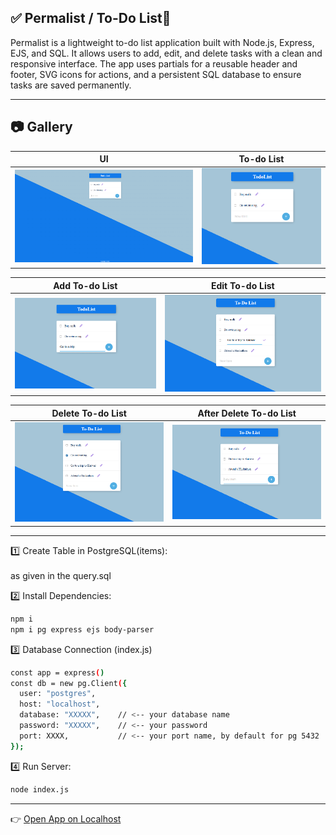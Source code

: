 ✅ Permalist / To-Do List📝
---

Permalist is a lightweight to-do list application built with Node.js, Express, EJS, and SQL. It allows users to add, edit, and delete tasks with a clean and responsive interface. The app uses partials for a reusable header and footer, SVG icons for actions, and a persistent SQL database to ensure tasks are saved permanently.

---
## 📷 Gallery

| UI | To-do List|
|--------|--------|
| ![tdl1](./imgg/tdl1.png) | ![tdl2](./imgg/tdl2.png) |

| Add To-do List| Edit To-do List|
|--------|--------|
| ![tdl3](./imgg/tdl3.png) | ![tdl4](./imgg/tdl4.png) |

| Delete To-do List| After Delete To-do List|
|--------|--------|
| ![tdl5](./imgg/tdl5.png) | ![tdl6](./imgg/tdl6.png) |
---

 1️⃣ Create Table in PostgreSQL(items):
 <br><br>
as given in the query.sql
 <br>
 
2️⃣ Install Dependencies:
```bash
npm i
npm i pg express ejs body-parser
```

3️⃣ Database Connection (index.js)
```bash
const app = express()
const db = new pg.Client({
  user: "postgres",
  host: "localhost",
  database: "XXXXX",    // <-- your database name
  password: "XXXXX",    // <-- your password
  port: XXXX,           // <-- your port name, by default for pg 5432
});
```
4️⃣ Run Server:
```bash
node index.js
```
---
👉 [Open App on Localhost](http://localhost:3000)
